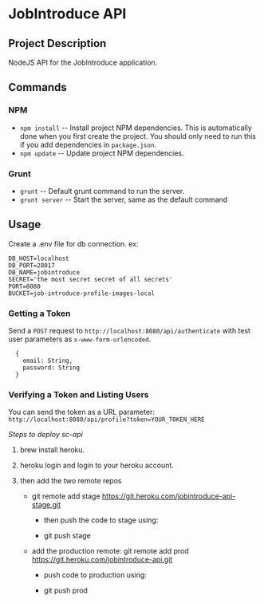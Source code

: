 # JobIntroduce API #

## Project Description

NodeJS API for the JobIntroduce application.

## Commands

### NPM

  * `npm install` -- Install project NPM dependencies. This is automatically done when you first create the project. You should only need to run this if you add dependencies in `package.json`.
  * `npm update` -- Update project NPM dependencies.

### Grunt

  * `grunt` -- Default grunt command to run the server.
  * `grunt server` -- Start the server, same as the default command

## Usage

Create a .env file for db connection. ex:

```
DB_HOST=localhost
DB_PORT=28017
DB_NAME=jobintroduce
SECRET='the most secret secret of all secrets'
PORT=8080
BUCKET=job-introduce-profile-images-local
```

### Getting a Token

Send a `POST` request to `http://localhost:8080/api/authenticate` with test user parameters as `x-www-form-urlencoded`.

```
  {
    email: String,
    password: String
  }
```

### Verifying a Token and Listing Users

You can send the token as a URL parameter: `http://localhost:8080/api/profile?token=YOUR_TOKEN_HERE`

*Steps to deploy sc-api*

1) brew install heroku.

2) heroku login and login to your heroku account.

3) then add the two remote repos

    - git remote add stage https://git.heroku.com/jobintroduce-api-stage.git

        - then push the code to stage using:

        - git push stage

    - add the production remote: git remote add prod https://git.heroku.com/jobintroduce-api.git

        - push code to production using:

        - git push prod

